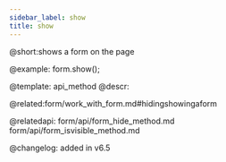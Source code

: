 ```yaml
---
sidebar_label: show
title: show
---          
```


@short:shows a form on the page




@example:
form.show();




@template: api_method
@descr:




@related:form/work_with_form.md#hidingshowingaform

@relatedapi: 
form/api/form_hide_method.md
form/api/form_isvisible_method.md



@changelog: added in v6.5


